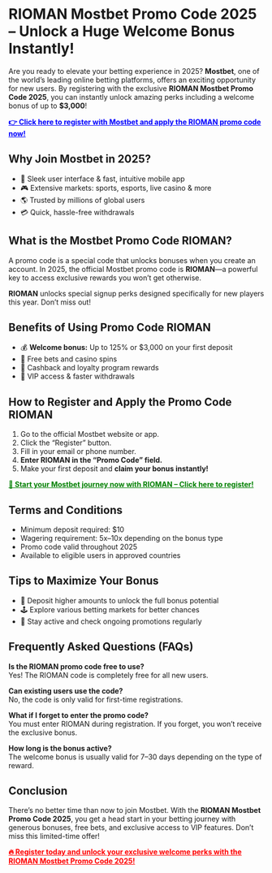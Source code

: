 <!DOCTYPE html>
<html lang="en">
<head>
<meta charset="UTF-8">
<title>RIOMAN Mostbet Promo Code 2025 – Unlock a Huge Welcome Bonus Instantly!</title>
<meta name="description" content="Use RIOMAN Mostbet Promo Code 2025 to unlock exclusive bonuses. Register now and claim up to $3,000 in rewards instantly!">
</head>
<body>
<h1>RIOMAN Mostbet Promo Code 2025 – Unlock a Huge Welcome Bonus Instantly!</h1>
<p>Are you ready to elevate your betting experience in 2025? <strong>Mostbet</strong>, one of the world’s leading online betting platforms, offers an exciting opportunity for new users. By registering with the exclusive <strong>RIOMAN Mostbet Promo Code 2025</strong>, you can instantly unlock amazing perks including a welcome bonus of up to <strong>$3,000</strong>!</p>
<p><a href="https://3dqeka7xzlun7d5mst.com/JOtF" target="_blank" style="color:blue; font-weight:bold;">👉 Click here to register with Mostbet and apply the RIOMAN promo code now!</a></p>
<h2>Why Join Mostbet in 2025?</h2>
<ul>
<li>🚀 Sleek user interface & fast, intuitive mobile app</li>
<li>🎮 Extensive markets: sports, esports, live casino & more</li>
<li>🌎 Trusted by millions of global users</li>
<li>💳 Quick, hassle-free withdrawals</li>
</ul>
<h2>What is the Mostbet Promo Code RIOMAN?</h2>
<p>A promo code is a special code that unlocks bonuses when you create an account. In 2025, the official Mostbet promo code is <strong>RIOMAN</strong>—a powerful key to access exclusive rewards you won’t get otherwise.</p>
<p><strong>RIOMAN</strong> unlocks special signup perks designed specifically for new players this year. Don’t miss out!</p>
<h2>Benefits of Using Promo Code RIOMAN</h2>
<ul>
<li>💰 <strong>Welcome bonus:</strong> Up to 125% or $3,000 on your first deposit</li>
<li>🎁 Free bets and casino spins</li>
<li>💸 Cashback and loyalty program rewards</li>
<li>🚀 VIP access & faster withdrawals</li>
</ul>
<h2>How to Register and Apply the Promo Code RIOMAN</h2>
<ol>
<li>Go to the official Mostbet website or app.</li>
<li>Click the “Register” button.</li>
<li>Fill in your email or phone number.</li>
<li><strong>Enter RIOMAN in the “Promo Code” field.</strong></li>
<li>Make your first deposit and <strong>claim your bonus instantly!</strong></li>
</ol>
<p><a href="https://3dqeka7xzlun7d5mst.com/JOtF" target="_blank" style="color:green; font-weight:bold;">🎯 Start your Mostbet journey now with RIOMAN – Click here to register!</a></p>
<h2>Terms and Conditions</h2>
<ul>
<li>Minimum deposit required: $10</li>
<li>Wagering requirement: 5x–10x depending on the bonus type</li>
<li>Promo code valid throughout 2025</li>
<li>Available to eligible users in approved countries</li>
</ul>
<h2>Tips to Maximize Your Bonus</h2>
<ul>
<li>💸 Deposit higher amounts to unlock the full bonus potential</li>
<li>🕹️ Explore various betting markets for better chances</li>
<li>📅 Stay active and check ongoing promotions regularly</li>
</ul>
<h2>Frequently Asked Questions (FAQs)</h2>
<p><strong>Is the RIOMAN promo code free to use?</strong><br>Yes! The RIOMAN code is completely free for all new users.</p>
<p><strong>Can existing users use the code?</strong><br>No, the code is only valid for first-time registrations.</p>
<p><strong>What if I forget to enter the promo code?</strong><br>You must enter RIOMAN during registration. If you forget, you won’t receive the exclusive bonus.</p>
<p><strong>How long is the bonus active?</strong><br>The welcome bonus is usually valid for 7–30 days depending on the type of reward.</p>
<h2>Conclusion</h2>
<p>There’s no better time than now to join Mostbet. With the <strong>RIOMAN Mostbet Promo Code 2025</strong>, you get a head start in your betting journey with generous bonuses, free bets, and exclusive access to VIP features. Don’t miss this limited-time offer!</p>
<p><a href="https://3dqeka7xzlun7d5mst.com/JOtF" target="_blank" style="color:red; font-weight:bold;">🔥 Register today and unlock your exclusive welcome perks with the RIOMAN Mostbet Promo Code 2025!</a></p>
</body>
</html>

